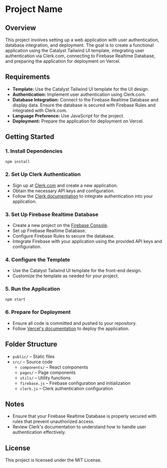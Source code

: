 # Project Name

## Overview

This project involves setting up a web application with user authentication, database integration, and deployment. The goal is to create a functional application using the Catalyst Tailwind UI template, integrating user authentication via Clerk.com, connecting to Firebase Realtime Database, and preparing the application for deployment on Vercel.

## Requirements

- **Template:** Use the Catalyst Tailwind UI template for the UI design.
- **Authentication:** Implement user authentication using Clerk.com.
- **Database Integration:** Connect to the Firebase Realtime Database and display data. Ensure the database is secured with Firebase Rules and integrated with Clerk.com.
- **Language Preference:** Use JavaScript for the project.
- **Deployment:** Prepare the application for deployment on Vercel.

## Getting Started

### 1. Install Dependencies

```bash
npm install
```

### 2. Set Up Clerk Authentication

- Sign up at [Clerk.com](https://clerk.com) and create a new application.
- Obtain the necessary API keys and configuration.
- Follow the [Clerk documentation](https://docs.clerk.dev) to integrate authentication into your application.

### 3. Set Up Firebase Realtime Database

- Create a new project on the [Firebase Console](https://console.firebase.google.com/).
- Set up Firebase Realtime Database.
- Configure Firebase Rules to secure the database.
- Integrate Firebase with your application using the provided API keys and configuration.

### 4. Configure the Template

- Use the Catalyst Tailwind UI template for the front-end design.
- Customize the template as needed for your project.

### 5. Run the Application

```bash
npm start
```

### 6. Prepare for Deployment

- Ensure all code is committed and pushed to your repository.
- Follow [Vercel's documentation](https://vercel.com/docs) to deploy the application.

## Folder Structure

- `public/` – Static files
- `src/` – Source code
  - `components/` – React components
  - `pages/` – Page components
  - `utils/` – Utility functions
  - `firebase.js` – Firebase configuration and initialization
  - `clerk.js` – Clerk authentication configuration

## Notes

- Ensure that your Firebase Realtime Database is properly secured with rules that prevent unauthorized access.
- Review Clerk's documentation to understand how to handle user authentication effectively.

## License

This project is licensed under the MIT License.
```
